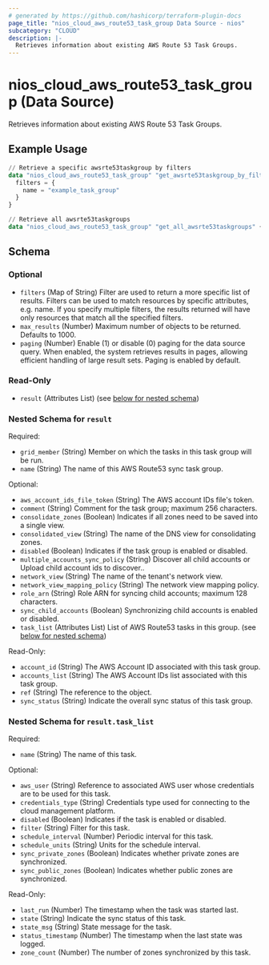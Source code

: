 ```yaml
---
# generated by https://github.com/hashicorp/terraform-plugin-docs
page_title: "nios_cloud_aws_route53_task_group Data Source - nios"
subcategory: "CLOUD"
description: |-
  Retrieves information about existing AWS Route 53 Task Groups.
---
```


# nios_cloud_aws_route53_task_group (Data Source)

Retrieves information about existing AWS Route 53 Task Groups.

## Example Usage

```terraform
// Retrieve a specific awsrte53taskgroup by filters
data "nios_cloud_aws_route53_task_group" "get_awsrte53taskgroup_by_filters" {
  filters = {
    name = "example_task_group"
  }
}

// Retrieve all awsrte53taskgroups
data "nios_cloud_aws_route53_task_group" "get_all_awsrte53taskgroups" {}
```

<!-- schema generated by tfplugindocs -->
## Schema

### Optional

- `filters` (Map of String) Filter are used to return a more specific list of results. Filters can be used to match resources by specific attributes, e.g. name. If you specify multiple filters, the results returned will have only resources that match all the specified filters.
- `max_results` (Number) Maximum number of objects to be returned. Defaults to 1000.
- `paging` (Number) Enable (1) or disable (0) paging for the data source query. When enabled, the system retrieves results in pages, allowing efficient handling of large result sets. Paging is enabled by default.

### Read-Only

- `result` (Attributes List) (see [below for nested schema](#nestedatt--result))

<a id="nestedatt--result"></a>
### Nested Schema for `result`

Required:

- `grid_member` (String) Member on which the tasks in this task group will be run.
- `name` (String) The name of this AWS Route53 sync task group.

Optional:

- `aws_account_ids_file_token` (String) The AWS account IDs file's token.
- `comment` (String) Comment for the task group; maximum 256 characters.
- `consolidate_zones` (Boolean) Indicates if all zones need to be saved into a single view.
- `consolidated_view` (String) The name of the DNS view for consolidating zones.
- `disabled` (Boolean) Indicates if the task group is enabled or disabled.
- `multiple_accounts_sync_policy` (String) Discover all child accounts or Upload child account ids to discover..
- `network_view` (String) The name of the tenant's network view.
- `network_view_mapping_policy` (String) The network view mapping policy.
- `role_arn` (String) Role ARN for syncing child accounts; maximum 128 characters.
- `sync_child_accounts` (Boolean) Synchronizing child accounts is enabled or disabled.
- `task_list` (Attributes List) List of AWS Route53 tasks in this group. (see [below for nested schema](#nestedatt--result--task_list))

Read-Only:

- `account_id` (String) The AWS Account ID associated with this task group.
- `accounts_list` (String) The AWS Account IDs list associated with this task group.
- `ref` (String) The reference to the object.
- `sync_status` (String) Indicate the overall sync status of this task group.

<a id="nestedatt--result--task_list"></a>
### Nested Schema for `result.task_list`

Required:

- `name` (String) The name of this task.

Optional:

- `aws_user` (String) Reference to associated AWS user whose credentials are to be used for this task.
- `credentials_type` (String) Credentials type used for connecting to the cloud management platform.
- `disabled` (Boolean) Indicates if the task is enabled or disabled.
- `filter` (String) Filter for this task.
- `schedule_interval` (Number) Periodic interval for this task.
- `schedule_units` (String) Units for the schedule interval.
- `sync_private_zones` (Boolean) Indicates whether private zones are synchronized.
- `sync_public_zones` (Boolean) Indicates whether public zones are synchronized.

Read-Only:

- `last_run` (Number) The timestamp when the task was started last.
- `state` (String) Indicate the sync status of this task.
- `state_msg` (String) State message for the task.
- `status_timestamp` (Number) The timestamp when the last state was logged.
- `zone_count` (Number) The number of zones synchronized by this task.
